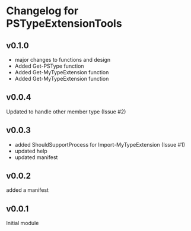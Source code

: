 # Changelog for PSTypeExtensionTools

## v0.1.0
- major changes to functions and design
- Added Get-PSType function
- Added Get-MyTypeExtension function
- Added Get-MyTypeExtension function

## v0.0.4
Updated to handle other member type (Issue #2)

## v0.0.3
- added ShouldSupportProcess for Import-MyTypeExtension (Issue #1)
- updated help
- updated manifest

## v0.0.2
added a manifest

## v0.0.1
Initial module

